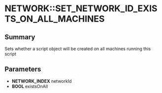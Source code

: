 # NETWORK::SET_NETWORK_ID_EXISTS_ON_ALL_MACHINES

## Summary
Sets whether a script object will be created on all machines running this script

## Parameters
* **NETWORK_INDEX** networkId
* **BOOL** existsOnAll